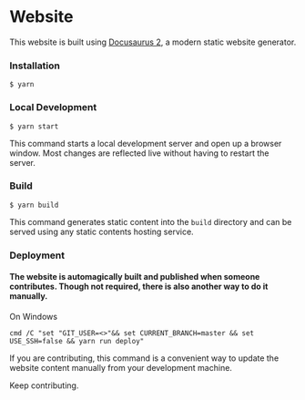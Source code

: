 # Website

This website is built using [Docusaurus 2](https://v2.docusaurus.io/), a modern static website generator.

### Installation

```
$ yarn
```

### Local Development

```
$ yarn start
```

This command starts a local development server and open up a browser window. Most changes are reflected live without having to restart the server.

### Build

```
$ yarn build
```

This command generates static content into the `build` directory and can be served using any static contents hosting service.

### Deployment

#### The website is automagically built and published when someone contributes. Though not required, there is also another way to do it manually.

On Windows

```
cmd /C "set "GIT_USER=<>"&& set CURRENT_BRANCH=master && set USE_SSH=false && yarn run deploy"
```

If you are contributing, this command is a convenient way to update the website content manually from your development machine.

Keep contributing.
